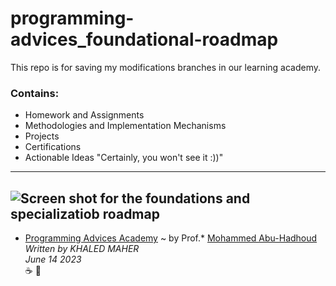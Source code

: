 # programming-advices_foundational-roadmap
This repo is for saving my modifications branches in our learning academy.

### Contains:

- Homework and Assignments
- Methodologies and Implementation Mechanisms
- Projects 
- Certifications
- Actionable Ideas "Certainly, you won't see it :))" 
---
![Screen shot for the foundations and specializatiob roadmap](https://cdn.fs.teachablecdn.com/oQ1J1p0FRJmJ86YPPKrr)
---

* [Programming Advices Academy](https://programmingadvices.com/p/roadmap) ~ by Prof.* [Mohammed Abu-Hadhoud](https://www.linkedin.com/in/abuhadhoud/) \
*Written by KHALED MAHER* \
*June 14 2023*  \
:coffee: :repeat: 
